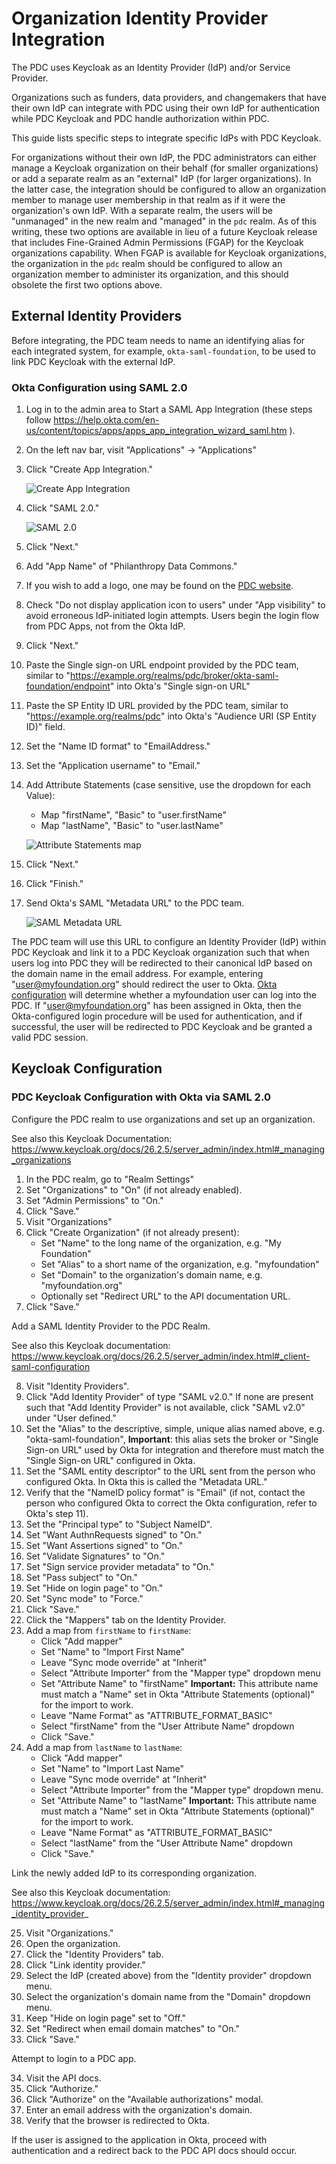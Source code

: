 # Organization Identity Provider Integration

The PDC uses Keycloak as an Identity Provider (IdP) and/or Service Provider.

Organizations such as funders, data providers, and changemakers that have their
own IdP can integrate with PDC using their own IdP for authentication while PDC
Keycloak and PDC handle authorization within PDC.

This guide lists specific steps to integrate specific IdPs with PDC Keycloak.

For organizations without their own IdP, the PDC administrators can either
manage a Keycloak organization on their behalf (for smaller organizations) or
add a separate realm as an "external" IdP (for larger organizations). In the
latter case, the integration should be configured to allow an organization
member to manage user membership in that realm as if it were the organization's
own IdP. With a separate realm, the users will be "unmanaged" in the new realm
and "managed" in the `pdc` realm. As of this writing, these two options are
available in lieu of a future Keycloak release that includes Fine-Grained Admin
Permissions (FGAP) for the Keycloak organizations capability. When FGAP is
available for Keycloak organizations, the organization in the `pdc` realm should
be configured to allow an organization member to administer its organization,
and this should obsolete the first two options above.

## External Identity Providers

Before integrating, the PDC team needs to name an identifying alias for each
integrated system, for example, `okta-saml-foundation`, to be used to link
PDC Keycloak with the external IdP.

### Okta Configuration using SAML 2.0

1. Log in to the admin area to Start a SAML App Integration (these steps follow
   https://help.okta.com/en-us/content/topics/apps/apps_app_integration_wizard_saml.htm
   ).
2. On the left nav bar, visit "Applications" -> "Applications"
3. Click "Create App Integration."

   ![Create App Integration](images/okta_create_app_integration.png)

4. Click "SAML 2.0."

   ![SAML 2.0](images/okta_create_a_new_app_integration_SAML.png)

5. Click "Next."
6. Add "App Name" of "Philanthropy Data Commons."
7. If you wish to add a logo, one may be found on the [PDC website](https://philanthropydatacommons.org/).
8. Check "Do not display application icon to users" under "App visibility" to avoid erroneous IdP-initiated login attempts. Users begin the login flow from PDC Apps, not from the Okta IdP.
9. Click "Next."
10. Paste the Single sign-on URL endpoint provided by the PDC team, similar to
    "https://example.org/realms/pdc/broker/okta-saml-foundation/endpoint"
    into Okta's "Single sign-on URL"
11. Paste the SP Entity ID URL provided by the PDC team, similar to
    "https://example.org/realms/pdc" into Okta's "Audience URI (SP Entity ID)"
    field.
12. Set the "Name ID format" to "EmailAddress."
13. Set the "Application username" to "Email."
14. Add Attribute Statements (case sensitive, use the dropdown for each Value):
    - Map "firstName", "Basic" to "user.firstName"
    - Map "lastName", "Basic" to "user.lastName"

    ![Attribute Statements map](images/okta_attribute_statements.png)

15. Click "Next."
16. Click "Finish."
17. Send Okta's SAML "Metadata URL" to the PDC team.

    ![SAML Metadata URL](images/okta_metadata_url.png)

The PDC team will use this URL to configure an Identity Provider (IdP) within
PDC Keycloak and link it to a PDC Keycloak organization such that when users log
into PDC they will be redirected to their canonical IdP based on the domain name
in the email address. For example, entering "user@myfoundation.org" should
redirect the user to Okta. [Okta
configuration](https://help.okta.com/en-us/content/topics/users-groups-profiles/usgp-assign-apps.htm)
will determine whether a myfoundation user can log into the PDC. If
"user@myfoundation.org" has been assigned in Okta, then the Okta-configured
login procedure will be used for authentication, and if successful, the user will
be redirected to PDC Keycloak and be granted a valid PDC session.

## Keycloak Configuration

### PDC Keycloak Configuration with Okta via SAML 2.0

Configure the PDC realm to use organizations and set up an organization.

See also this Keycloak Documentation:
https://www.keycloak.org/docs/26.2.5/server_admin/index.html#_managing_organizations

1. In the PDC realm, go to "Realm Settings"
2. Set "Organizations" to "On" (if not already enabled).
3. Set "Admin Permissions" to "On."
4. Click "Save."
5. Visit "Organizations"
6. Click "Create Organization" (if not already present):
   - Set "Name" to the long name of the organization, e.g. "My Foundation"
   - Set "Alias" to a short name of the organization, e.g. "myfoundation"
   - Set "Domain" to the organization's domain name, e.g. "myfoundation.org"
   - Optionally set "Redirect URL" to the API documentation URL.
7. Click "Save."

Add a SAML Identity Provider to the PDC Realm.

See also this Keycloak documentation:
https://www.keycloak.org/docs/26.2.5/server_admin/index.html#_client-saml-configuration

8. Visit "Identity Providers".
9. Click "Add Identity Provider" of type "SAML v2.0." If none are present such
   that "Add Identity Provider" is not available, click "SAML v2.0" under "User
   defined."
10. Set the "Alias" to the descriptive, simple, unique alias named above, e.g.
    "okta-saml-foundation", **Important**: this alias sets the broker or
    "Single Sign-on URL" used by Okta for integration and therefore must match
    the "Single Sign-on URL" configured in Okta.
11. Set the "SAML entity descriptor" to the URL sent from the person who
    configured Okta. In Okta this is called the "Metadata URL."
12. Verify that the "NameID policy format" is "Email" (if not, contact the person
    who configured Okta to correct the Okta configuration, refer to Okta's step
    11).
13. Set the "Principal type" to "Subject NameID".
14. Set "Want AuthnRequests signed" to "On."
15. Set "Want Assertions signed" to "On."
16. Set "Validate Signatures" to "On."
17. Set "Sign service provider metadata" to "On."
18. Set "Pass subject" to "On."
19. Set "Hide on login page" to "On."
20. Set "Sync mode" to "Force."
21. Click "Save."
22. Click the "Mappers" tab on the Identity Provider.
23. Add a map from `firstName` to `firstName`:
    - Click "Add mapper"
    - Set "Name" to "Import First Name"
    - Leave "Sync mode override" at "Inherit"
    - Select "Attribute Importer" from the "Mapper type" dropdown menu
    - Set "Attribute Name" to "firstName" **Important:** This attribute name
      must match a "Name" set in Okta "Attribute Statements (optional)" for the
      import to work.
    - Leave "Name Format" as "ATTRIBUTE_FORMAT_BASIC"
    - Select "firstName" from the "User Attribute Name" dropdown
    - Click "Save."
24. Add a map from `lastName` to `lastName`:
    - Click "Add mapper"
    - Set "Name" to "Import Last Name"
    - Leave "Sync mode override" at "Inherit"
    - Select "Attribute Importer" from the "Mapper type" dropdown menu.
    - Set "Attribute Name" to "lastName" **Important:** This attribute name must
      match a "Name" set in Okta "Attribute Statements (optional)" for the import to
      work.
    - Leave "Name Format" as "ATTRIBUTE_FORMAT_BASIC"
    - Select "lastName" from the "User Attribute Name" dropdown
    - Click "Save."

Link the newly added IdP to its corresponding organization.

See also this Keycloak documentation:
https://www.keycloak.org/docs/26.2.5/server_admin/index.html#_managing_identity_provider_

25. Visit "Organizations."
26. Open the organization.
27. Click the "Identity Providers" tab.
28. Click "Link identity provider."
29. Select the IdP (created above) from the "Identity provider" dropdown menu.
30. Select the organization's domain name from the "Domain" dropdown menu.
31. Keep "Hide on login page" set to "Off."
32. Set "Redirect when email domain matches" to "On."
33. Click "Save."

Attempt to login to a PDC app.

34. Visit the API docs.
35. Click "Authorize."
36. Click "Authorize" on the "Available authorizations" modal.
37. Enter an email address with the organization's domain.
38. Verify that the browser is redirected to Okta.

If the user is assigned to the application in Okta, proceed with authentication
and a redirect back to the PDC API docs should occur.
